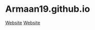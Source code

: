 # Armaan19.github.io

[Website](https://vd-15.github.io/CS2010_Groop3/)
[Website](https://Armaan19.github.io/Armaan19.github.io/)
